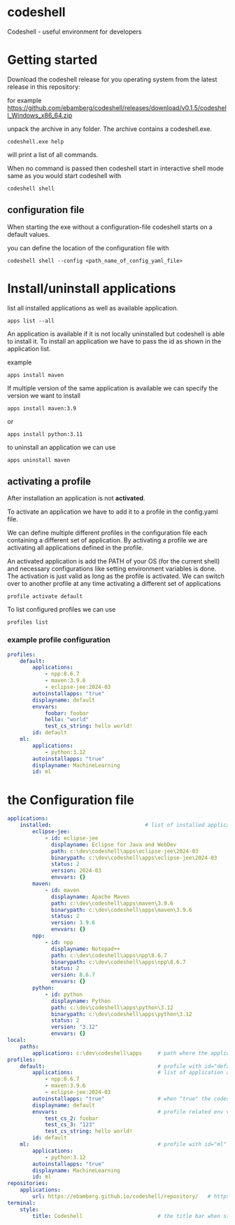 # codeshell
Codeshell - useful environment for developers

# Getting started

Download the codeshell release for you operating system from the latest release in this repository:

for example
https://github.com/ebamberg/codeshell/releases/download/v0.1.5/codeshell_Windows_x86_64.zip

unpack the archive in any folder. The archive contains a codeshell.exe.

```shell
codeshell.exe help
```
will print a list of all commands.

When no command is passed then codeshell start in interactive shell mode same as you would start codeshell with
```shell
codeshell shell
```

## configuration file
When starting the exe without a configuration-file codeshell starts on a default values.

you can define the location of the configuration file with

```shell 
codeshell shell --config <path_name_of_config_yaml_file>
```

# Install/uninstall applications

list all installed applications as well as available application. 
```shell
apps list --all
```

An application is available if it is not locally uninstalled but codeshell is able to install it.
To install an application we have to pass the id as shown in the application list.

example

```shell
apps install maven
```

If multiple version of the same application is available we can specify the version we want to install

```shell
apps install maven:3.9
```

or 
```shell
apps install python:3.11
```

to uninstall an application we can use

```shell
apps uninstall maven
```

## activating a profile

After installation an application is not __activated__.

To activate an application we have to add it to a profile in the config.yaml file.

We can define multiple different profiles in the configuration file each containing
a different set of application.
By activating a profile we are activating all applications defined in the profile.

An activated application is add the PATH of your OS (for the current shell) and necessary
configurations like setting environment variables is done. The activation is just valid as long
as the profile is activated. We can switch over to another profile at any time activating a different
set of applications

```shell
profile activate default
```

To list configured profiles we can use
```shell
profiles list 
```

### example profile configuration
```yaml
profiles:
    default:
        applications:
            - npp:8.6.7
            - maven:3.9.6
            - eclipse-jee:2024-03
        autoinstallapps: "true"
        displayname: default
        envvars:
            foobar: foobar
            hello: "world"
            test_cs_string: hello world!
        id: default
    ml:
        applications:
            - python:3.12
        autoinstallapps: "true"
        displayname: MachineLearning
        id: ml
```

# the Configuration file

```yaml
applications:
    installed:                              # list of installed applications
        eclipse-jee:
            - id: eclipse-jee
              displayname: Eclipse for Java and WebDev
              path: c:\dev\codeshell\apps\eclipse-jee\2024-03
              binarypath: c:\dev\codeshell\apps\eclipse-jee\2024-03
              status: 2
              version: 2024-03
              envvars: {}
        maven:
            - id: maven
              displayname: Apache Maven
              path: c:\dev\codeshell\apps\maven\3.9.6
              binarypath: c:\dev\codeshell\apps\maven\3.9.6
              status: 2
              version: 3.9.6
              envvars: {}
        npp:
            - id: npp
              displayname: Notepad++
              path: c:\dev\codeshell\apps\npp\8.6.7
              binarypath: c:\dev\codeshell\apps\npp\8.6.7
              status: 2
              version: 8.6.7
              envvars: {}
        python:
            - id: python
              displayname: Python
              path: c:\dev\codeshell\apps\python\3.12
              binarypath: c:\dev\codeshell\apps\python\3.12
              status: 2
              version: "3.12"
              envvars: {}
local:
    paths:
        applications: c:\dev\codeshell\apps     # path where the application are downloaded and installed
profiles:
    default:                                    # profile with id="default"
        applications:                           # list of application assigned to this profiles. when activating this profiles. this apps are activated
            - npp:8.6.7
            - maven:3.9.6
            - eclipse-jee:2024-03
        autoinstallapps: "true"                 # when "true" the codeshell automatically installs apps of the profile if the are not already installed
        displayname: default
        envvars:                                # profile related env variable that are set. each application has it's own envvars section for application specific envvars     
            test_cs_2: foobar
            test_cs_3: "123"
            test_cs_string: hello world!
        id: default
    ml:                                         # profile with id="ml"
        applications:
            - python:3.12
        autoinstallapps: "true"
        displayname: MachineLearning
        id: ml
repositories:
    applications:
        url: https://ebamberg.github.io/codeshell/repository/   # https server to look up available applications. under the address we expect an applications.yaml file with information where to download and how to run an application
terminal:
    style:
        title: Codeshell                        # the title bar when starting codeshell.

```

